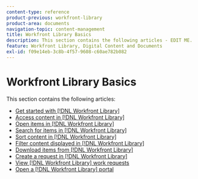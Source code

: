 ```yaml
---
content-type: reference
product-previous: workfront-library
product-area: documents
navigation-topic: content-management
title: Workfront Library Basics
description: This section contains the following articles - EDIT ME.
feature: Workfront Library, Digital Content and Documents
exl-id: f09e14eb-3c8b-4f57-9608-c60ae782b082
---
```

# Workfront Library Basics

This section contains the following articles:

* [Get started with [!DNL Workfront Library]](../../../workfront-library/content-management/basics/get-started-with-library.md)
* [Access content in [!DNL Workfront Library]](../../../workfront-library/content-management/basics/access-content.md)
* [Open items in [!DNL Workfront Library]](../../../workfront-library/content-management/basics/open-items-in-library.md)
* [Search for items in [!DNL Workfront Library]](../../../workfront-library/content-management/basics/search-for-items-in-workfront-library.md)
* [Sort content in [!DNL Workfront Library]](../../../workfront-library/content-management/basics/sort-content-in-library.md)
* [Filter content displayed in [!DNL Workfront Library]](../../../workfront-library/content-management/basics/filter-content-displayed.md)
* [Download items from [!DNL Workfront Library]](../../../workfront-library/content-management/basics/download-content-from-library.md)
* [Create a request in [!DNL Workfront Library]](../../../workfront-library/content-management/basics/create-a-request-in-wf-library.md)
* [View [!DNL Workfront Library] work requests](../../../workfront-library/content-management/basics/view-work-requests-in-library.md)
* [Open a [!DNL Workfront Library] portal](../../../workfront-library/content-management/basics/open-a-portal.md)
<!--* [Remove an asset from a folder](../../../workfront-library/content-management/basics/remove-asset-from-folder.md)-->
